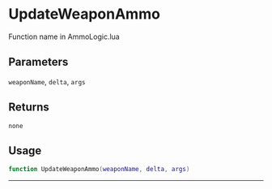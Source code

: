 # UpdateWeaponAmmo
Function name in AmmoLogic.lua
## Parameters
`weaponName`, `delta`, `args`
## Returns
`none`
## Usage
```lua
function UpdateWeaponAmmo(weaponName, delta, args)
```
---
